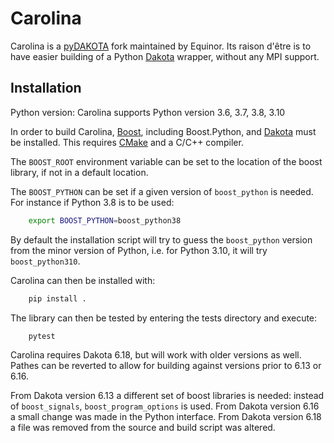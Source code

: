 # Carolina

Carolina is a [pyDAKOTA](https://github.com/wisdem/pyDAKOTA) fork maintained by Equinor.  Its raison d'être is to have easier building of a Python [Dakota](https://dakota.sandia.gov/) wrapper, without any MPI support.

## Installation

Python version: Carolina supports Python version 3.6, 3.7, 3.8, 3.10

In order to build Carolina, [Boost](https://www.boost.org/), including Boost.Python, and [Dakota](https://dakota.sandia.gov/) must be installed. This requires [CMake](https://cmake.org/) and a C/C++ compiler.

The `BOOST_ROOT` environment variable can be set to the location of the boost library, if not in a default location.

The `BOOST_PYTHON` can be set if a given version of `boost_python` is needed. For instance if Python 3.8 is to be used:

```bash
    export BOOST_PYTHON=boost_python38
```

By default the installation script will try to guess the `boost_python` version from the minor version of Python, i.e. for Python 3.10, it will try `boost_python310`.

Carolina can then be installed with:

```bash
    pip install .
```

The library can then be tested by entering the tests directory and execute:

```bash
    pytest
```

Carolina requires Dakota 6.18, but will work with older versions as well.
Pathes can be reverted to allow for building against versions prior to 6.13 or 6.16.

From Dakota version 6.13 a different set of boost libraries is needed: instead of `boost_signals`, `boost_program_options` is used.
From Dakota version 6.16 a small change was made in the Python interface.
From Dakota version 6.18 a file was removed from the source and build script was altered.
